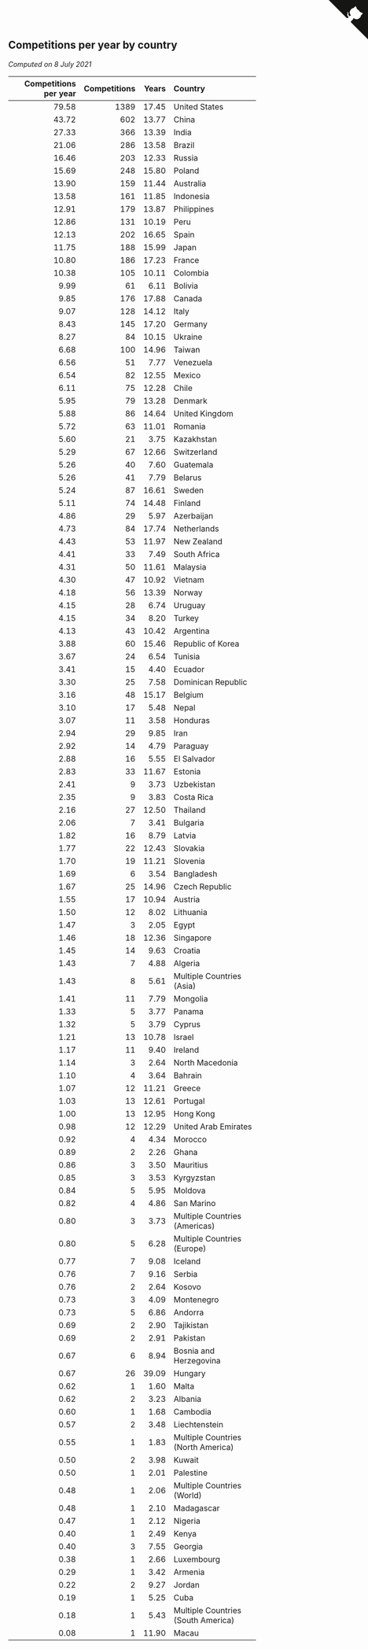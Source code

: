 ## Competitions per year by country

*Computed on  8 July 2021*

| Competitions per year | Competitions | Years | Country |
| ---: | ---: | ---: | :--- |
| 79.58 | 1389 | 17.45 | United States |
| 43.72 | 602 | 13.77 | China |
| 27.33 | 366 | 13.39 | India |
| 21.06 | 286 | 13.58 | Brazil |
| 16.46 | 203 | 12.33 | Russia |
| 15.69 | 248 | 15.80 | Poland |
| 13.90 | 159 | 11.44 | Australia |
| 13.58 | 161 | 11.85 | Indonesia |
| 12.91 | 179 | 13.87 | Philippines |
| 12.86 | 131 | 10.19 | Peru |
| 12.13 | 202 | 16.65 | Spain |
| 11.75 | 188 | 15.99 | Japan |
| 10.80 | 186 | 17.23 | France |
| 10.38 | 105 | 10.11 | Colombia |
| 9.99 | 61 | 6.11 | Bolivia |
| 9.85 | 176 | 17.88 | Canada |
| 9.07 | 128 | 14.12 | Italy |
| 8.43 | 145 | 17.20 | Germany |
| 8.27 | 84 | 10.15 | Ukraine |
| 6.68 | 100 | 14.96 | Taiwan |
| 6.56 | 51 | 7.77 | Venezuela |
| 6.54 | 82 | 12.55 | Mexico |
| 6.11 | 75 | 12.28 | Chile |
| 5.95 | 79 | 13.28 | Denmark |
| 5.88 | 86 | 14.64 | United Kingdom |
| 5.72 | 63 | 11.01 | Romania |
| 5.60 | 21 | 3.75 | Kazakhstan |
| 5.29 | 67 | 12.66 | Switzerland |
| 5.26 | 40 | 7.60 | Guatemala |
| 5.26 | 41 | 7.79 | Belarus |
| 5.24 | 87 | 16.61 | Sweden |
| 5.11 | 74 | 14.48 | Finland |
| 4.86 | 29 | 5.97 | Azerbaijan |
| 4.73 | 84 | 17.74 | Netherlands |
| 4.43 | 53 | 11.97 | New Zealand |
| 4.41 | 33 | 7.49 | South Africa |
| 4.31 | 50 | 11.61 | Malaysia |
| 4.30 | 47 | 10.92 | Vietnam |
| 4.18 | 56 | 13.39 | Norway |
| 4.15 | 28 | 6.74 | Uruguay |
| 4.15 | 34 | 8.20 | Turkey |
| 4.13 | 43 | 10.42 | Argentina |
| 3.88 | 60 | 15.46 | Republic of Korea |
| 3.67 | 24 | 6.54 | Tunisia |
| 3.41 | 15 | 4.40 | Ecuador |
| 3.30 | 25 | 7.58 | Dominican Republic |
| 3.16 | 48 | 15.17 | Belgium |
| 3.10 | 17 | 5.48 | Nepal |
| 3.07 | 11 | 3.58 | Honduras |
| 2.94 | 29 | 9.85 | Iran |
| 2.92 | 14 | 4.79 | Paraguay |
| 2.88 | 16 | 5.55 | El Salvador |
| 2.83 | 33 | 11.67 | Estonia |
| 2.41 | 9 | 3.73 | Uzbekistan |
| 2.35 | 9 | 3.83 | Costa Rica |
| 2.16 | 27 | 12.50 | Thailand |
| 2.06 | 7 | 3.41 | Bulgaria |
| 1.82 | 16 | 8.79 | Latvia |
| 1.77 | 22 | 12.43 | Slovakia |
| 1.70 | 19 | 11.21 | Slovenia |
| 1.69 | 6 | 3.54 | Bangladesh |
| 1.67 | 25 | 14.96 | Czech Republic |
| 1.55 | 17 | 10.94 | Austria |
| 1.50 | 12 | 8.02 | Lithuania |
| 1.47 | 3 | 2.05 | Egypt |
| 1.46 | 18 | 12.36 | Singapore |
| 1.45 | 14 | 9.63 | Croatia |
| 1.43 | 7 | 4.88 | Algeria |
| 1.43 | 8 | 5.61 | Multiple Countries (Asia) |
| 1.41 | 11 | 7.79 | Mongolia |
| 1.33 | 5 | 3.77 | Panama |
| 1.32 | 5 | 3.79 | Cyprus |
| 1.21 | 13 | 10.78 | Israel |
| 1.17 | 11 | 9.40 | Ireland |
| 1.14 | 3 | 2.64 | North Macedonia |
| 1.10 | 4 | 3.64 | Bahrain |
| 1.07 | 12 | 11.21 | Greece |
| 1.03 | 13 | 12.61 | Portugal |
| 1.00 | 13 | 12.95 | Hong Kong |
| 0.98 | 12 | 12.29 | United Arab Emirates |
| 0.92 | 4 | 4.34 | Morocco |
| 0.89 | 2 | 2.26 | Ghana |
| 0.86 | 3 | 3.50 | Mauritius |
| 0.85 | 3 | 3.53 | Kyrgyzstan |
| 0.84 | 5 | 5.95 | Moldova |
| 0.82 | 4 | 4.86 | San Marino |
| 0.80 | 3 | 3.73 | Multiple Countries (Americas) |
| 0.80 | 5 | 6.28 | Multiple Countries (Europe) |
| 0.77 | 7 | 9.08 | Iceland |
| 0.76 | 7 | 9.16 | Serbia |
| 0.76 | 2 | 2.64 | Kosovo |
| 0.73 | 3 | 4.09 | Montenegro |
| 0.73 | 5 | 6.86 | Andorra |
| 0.69 | 2 | 2.90 | Tajikistan |
| 0.69 | 2 | 2.91 | Pakistan |
| 0.67 | 6 | 8.94 | Bosnia and Herzegovina |
| 0.67 | 26 | 39.09 | Hungary |
| 0.62 | 1 | 1.60 | Malta |
| 0.62 | 2 | 3.23 | Albania |
| 0.60 | 1 | 1.68 | Cambodia |
| 0.57 | 2 | 3.48 | Liechtenstein |
| 0.55 | 1 | 1.83 | Multiple Countries (North America) |
| 0.50 | 2 | 3.98 | Kuwait |
| 0.50 | 1 | 2.01 | Palestine |
| 0.48 | 1 | 2.06 | Multiple Countries (World) |
| 0.48 | 1 | 2.10 | Madagascar |
| 0.47 | 1 | 2.12 | Nigeria |
| 0.40 | 1 | 2.49 | Kenya |
| 0.40 | 3 | 7.55 | Georgia |
| 0.38 | 1 | 2.66 | Luxembourg |
| 0.29 | 1 | 3.42 | Armenia |
| 0.22 | 2 | 9.27 | Jordan |
| 0.19 | 1 | 5.25 | Cuba |
| 0.18 | 1 | 5.43 | Multiple Countries (South America) |
| 0.08 | 1 | 11.90 | Macau |


<a href="https://github.com/jonatanklosko/wca_statistics" class="github-corner" aria-label="View source on Github"><svg width="80" height="80" viewBox="0 0 250 250" style="fill:#151513; color:#fff; position: absolute; top: 0; border: 0; right: 0;" aria-hidden="true"><path d="M0,0 L115,115 L130,115 L142,142 L250,250 L250,0 Z"></path><path d="M128.3,109.0 C113.8,99.7 119.0,89.6 119.0,89.6 C122.0,82.7 120.5,78.6 120.5,78.6 C119.2,72.0 123.4,76.3 123.4,76.3 C127.3,80.9 125.5,87.3 125.5,87.3 C122.9,97.6 130.6,101.9 134.4,103.2" fill="currentColor" style="transform-origin: 130px 106px;" class="octo-arm"></path><path d="M115.0,115.0 C114.9,115.1 118.7,116.5 119.8,115.4 L133.7,101.6 C136.9,99.2 139.9,98.4 142.2,98.6 C133.8,88.0 127.5,74.4 143.8,58.0 C148.5,53.4 154.0,51.2 159.7,51.0 C160.3,49.4 163.2,43.6 171.4,40.1 C171.4,40.1 176.1,42.5 178.8,56.2 C183.1,58.6 187.2,61.8 190.9,65.4 C194.5,69.0 197.7,73.2 200.1,77.6 C213.8,80.2 216.3,84.9 216.3,84.9 C212.7,93.1 206.9,96.0 205.4,96.6 C205.1,102.4 203.0,107.8 198.3,112.5 C181.9,128.9 168.3,122.5 157.7,114.1 C157.9,116.9 156.7,120.9 152.7,124.9 L141.0,136.5 C139.8,137.7 141.6,141.9 141.8,141.8 Z" fill="currentColor" class="octo-body"></path></svg></a><style>.github-corner:hover .octo-arm{animation:octocat-wave 560ms ease-in-out}@keyframes octocat-wave{0%,100%{transform:rotate(0)}20%,60%{transform:rotate(-25deg)}40%,80%{transform:rotate(10deg)}}@media (max-width:500px){.github-corner:hover .octo-arm{animation:none}.github-corner .octo-arm{animation:octocat-wave 560ms ease-in-out}}</style>
